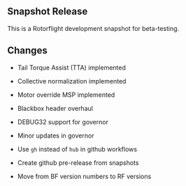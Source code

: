 ## Snapshot Release

This is a Rotorflight development snapshot for beta-testing.

## Changes

- Tail Torque Assist (TTA) implemented

- Collective normalization implemented

- Motor override MSP implemented

- Blackbox header overhaul

- DEBUG32 support for governor

- Minor updates in governor

- Use `gh` instead of `hub` in github workflows

- Create github pre-release from snapshots

- Move from BF version numbers to RF versions

